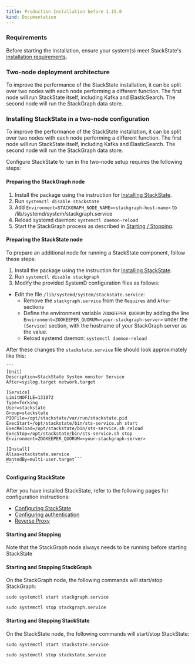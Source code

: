```yaml
---
title: Production Installation before 1.15.0
kind: Documentation
---
```


### Requirements

Before starting the installation, ensure your system(s) meet StackState's [installation requirements](/get_started/installation/requirements/).

### Two-node deployment architecture

To improve the performance of the StackState installation, it can be split over two nodes with each node performing a different function. The first node will run StackState itself, including Kafka and ElasticSearch. The second node will run the StackGraph data store.

### Installing StackState in a two-node configuration

To improve the performance of the StackState installation, it can be split over two nodes with each node performing a different function. The first node will run StackState itself, including Kafka and ElasticSearch. The second node will run the StackGraph data store.

Configure StackState to run in the two-node setup requires the following steps:

#### Preparing the StackGraph node

1. Install the package using the instruction for [Installing StackState](/get_started/installation/install_stackstate).
2. Run `systemctl disable stackstate`
3. Add `Environment=STACKGRAPH_NODE_NAME=<stackgraph-host-name>` to /lib/systemd/system/stackgraph.service
4. Reload systemd daemon: `systemctl daemon-reload`
5. Start the StackGraph process as described in [Starting / Stopping](#starting-and-stopping).

#### Preparing the StackState node

To prepare an additional node for running a StackState component, follow these steps:

1. Install the package using the instruction for [Installing StackState](/get_started/installation/install_stackstate).
2. Run `systemctl disable stackgraph`
3. Modify the provided SystemD configuration files as follows:

  * Edit the file `/lib/systemd/system/stackstate.service`:
    - Remove the `stackgraph.service` from the `Requires` and `After` sections
    - Define the environment variable `ZOOKEEPER_QUORUM` by adding the line `Environment=ZOOKEEPER_QUORUM=<your-stackgraph-server>` under the `[Service]` section, with the hostname of your StackGraph server as the value.
    - Reload systemd daemon: `systemctl daemon-reload`

After these changes the `stackstate.service` file should look approximately like this:

    ```
    [Unit]
    Description=StackState System monitor Service
    After=syslog.target network.target

    [Service]
    LimitNOFILE=131072
    Type=forking
    User=stackstate
    Group=stackstate
    PIDFile=/opt/stackstate/var/run/stackstate.pid
    ExecStart=/opt/stackstate/bin/sts-service.sh start
    ExecReload=/opt/stackstate/bin/sts-service.sh reload
    ExecStop=/opt/stackstate/bin/sts-service.sh stop
    Environment=ZOOKEEPER_QUORUM=<your-stackgraph-server>

    [Install]
    Alias=stackstate.service
    WantedBy=multi-user.target```  
    ```
#### Configuring StackState

After you have installed StackState, refer to the following pages for configuration instructions:

* [Configuring StackState](/get_started/installation/configuration/)
* [Configuring authentication](/get_started/installation/authentication/)
* [Reverse Proxy](/get_started/installation/reverse_proxy/)

#### Starting and Stopping

Note that the StackGraph node always needs to be running before starting StackState

#### Starting and Stopping StackGraph

On the StackGraph node, the following commands will start/stop StackGraph:

`sudo systemctl start stackgraph.service`

`sudo systemctl stop stackgraph.service`

#### Starting and Stopping StackState

On the StackState node, the following commands will start/stop StackState:

`sudo systemctl start stackstate.service`

`sudo systemctl stop stackstate.service`
